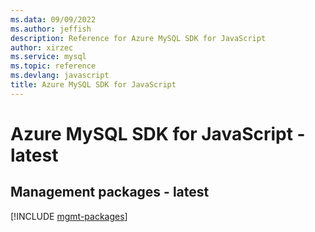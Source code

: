 ```yaml
---
ms.data: 09/09/2022
ms.author: jeffish
description: Reference for Azure MySQL SDK for JavaScript
author: xirzec
ms.service: mysql
ms.topic: reference
ms.devlang: javascript
title: Azure MySQL SDK for JavaScript
---
```

# Azure MySQL SDK for JavaScript - latest

## Management packages - latest
[!INCLUDE [mgmt-packages](mysql-mgmt-index.md)]